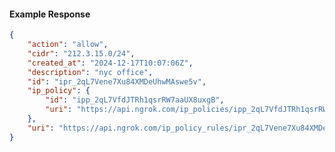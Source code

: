 <!-- Code generated for API Clients. DO NOT EDIT. -->

#### Example Response

```json
{
	"action": "allow",
	"cidr": "212.3.15.0/24",
	"created_at": "2024-12-17T10:07:06Z",
	"description": "nyc office",
	"id": "ipr_2qL7Vene7Xu84XMDeUhwMAswe5v",
	"ip_policy": {
		"id": "ipp_2qL7VfdJTRh1qsrRW7aaUX8uxgB",
		"uri": "https://api.ngrok.com/ip_policies/ipp_2qL7VfdJTRh1qsrRW7aaUX8uxgB"
	},
	"uri": "https://api.ngrok.com/ip_policy_rules/ipr_2qL7Vene7Xu84XMDeUhwMAswe5v"
}
```
